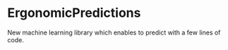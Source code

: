 # ErgonomicPredictions
New machine learning library which enables to predict with a few lines of code.
